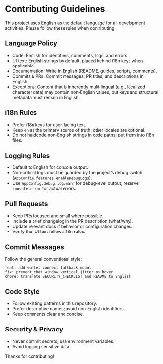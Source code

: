 # Contributing Guidelines

This project uses English as the default language for all development activities. Please follow these rules when contributing.

## Language Policy

- Code: English for identifiers, comments, logs, and errors.
- UI text: English strings by default, placed behind i18n keys when applicable.
- Documentation: Write in English (README, guides, scripts, comments).
- Commits & PRs: Commit messages, PR titles, and descriptions in English.
- Exceptions: Content that is inherently multi‑lingual (e.g., localized character data) may contain non‑English values, but keys and structural metadata must remain in English.

## i18n Rules

- Prefer i18n keys for user‑facing text.
- Keep `en` as the primary source of truth; other locales are optional.
- Do not hardcode non‑English strings in code paths; put them into i18n files.

## Logging Rules

- Default to English for console output.
- Non‑critical logs must be guarded by the project’s debug switch (`AppConfig.features.enableDebugLogs`).
- Use `AppConfig.debug.log/warn` for debug‑level output; reserve `console.error` for actual errors.

## Pull Requests

- Keep PRs focused and small where possible.
- Include a brief changelog in the PR description (what/why).
- Update relevant docs if behavior or configuration changes.
- Verify that UI text follows i18n rules.

## Commit Messages

Follow the general conventional style:

```
feat: add wallet connect fallback mount
fix: prevent chat window vertical jitter on hover
chore: translate SECURITY_CHECKLIST and README to English
```

## Code Style

- Follow existing patterns in this repository.
- Prefer descriptive names; avoid non‑English identifiers.
- Keep comments clear and concise.

## Security & Privacy

- Never commit secrets; use environment variables.
- Avoid logging sensitive data.

Thanks for contributing!

